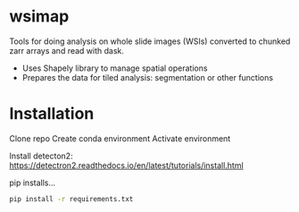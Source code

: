 # wsimap
Tools for doing analysis on whole slide images (WSIs) converted to chunked zarr arrays and read with dask.
- Uses Shapely library to manage spatial operations
- Prepares the data for tiled analysis: segmentation or other functions

# Installation

Clone repo 
Create conda environment
Activate environment

Install detecton2: https://detectron2.readthedocs.io/en/latest/tutorials/install.html


pip installs...

```bash
pip install -r requirements.txt
```


